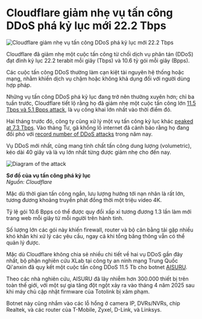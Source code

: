 # Cloudflare giảm nhẹ vụ tấn công DDoS phá kỷ lục mới 22.2 Tbps

![Cloudflare giảm nhẹ vụ tấn công DDoS phá kỷ lục mới 22.2 Tbps](https://www.bleepstatic.com/content/hl-images/2025/09/02/Cloudflare.jpg)

Cloudflare đã giảm nhẹ một cuộc tấn công từ chối dịch vụ phân tán (DDoS) đạt đỉnh kỷ lục 22.2 terabit mỗi giây (Tbps) và 10.6 tỷ gói mỗi giây (Bpps).

Các cuộc tấn công DDoS thường làm cạn kiệt tài nguyên hệ thống hoặc mạng, nhằm khiến dịch vụ chậm hoặc không khả dụng đối với người dùng hợp pháp.

Những vụ tấn công DDoS phá kỷ lục đang trở nên thường xuyên hơn; chỉ ba tuần trước, Cloudflare tiết lộ rằng họ đã giảm nhẹ một cuộc tấn công lớn [11.5 Tbps và 5.1 Bpps attack](https://www.bleepingcomputer.com/news/security/cloudflare-blocks-record-breaking-115-tbps-ddos-attack/), là vụ công khai lớn nhất vào thời điểm đó.

Hai tháng trước đó, công ty cũng xử lý một vụ tấn công kỷ lục khác [peaked at 7.3 Tbps](https://www.bleepingcomputer.com/news/security/cloudflare-blocks-record-73-tbps-ddos-attack-against-hosting-provider/). Vào tháng Tư, gã khổng lồ internet đã cảnh báo rằng họ đang đối phó với [record number of DDoS attacks](https://www.bleepingcomputer.com/news/security/cloudflare-mitigates-record-number-of-ddos-attacks-in-2025/) trong năm nay.

Vụ DDoS mới nhất, cũng mang tính chất tấn công dung lượng (volumetric), kéo dài 40 giây và là vụ lớn nhất từng được giảm nhẹ cho đến nay.

![Diagram of the attack](https://www.bleepstatic.com/images/news/u/1220909/2025/September/cloudflare.jpeg)

**Sơ đồ của vụ tấn công phá kỷ lục**  
_Nguồn: Cloudflare_

Mặc dù thời gian tấn công ngắn, lưu lượng hướng tới nạn nhân là rất lớn, tương đương khoảng truyền phát đồng thời một triệu video 4K.

Tỷ lệ gói 10.6 Bpps có thể được quy đổi xấp xỉ tương đương 1.3 lần làm mới trang web mỗi giây từ mỗi người trên hành tinh.

Số lượng lớn các gói này khiến firewall, router và bộ cân bằng tải gặp nhiều khó khăn khi xử lý các yêu cầu, ngay cả khi tổng băng thông vẫn có thể quản lý được.

Mặc dù Cloudflare không chia sẻ nhiều chi tiết về hai vụ DDoS gần đây nhất, bộ phận nghiên cứu XLab tại công ty an ninh mạng Trung Quốc Qi'anxin đã quy kết một cuộc tấn công DDoS 11.5 Tb cho botnet [AISURU](https://blog.xlab.qianxin.com/super-large-scale-botnet-aisuru-en/).

Theo các nhà nghiên cứu, AISURU đã lây nhiễm hơn 300.000 thiết bị trên toàn thế giới, với một sự gia tăng đột ngột xảy ra vào tháng 4 năm 2025 sau khi máy chủ cập nhật firmware của Totolink bị xâm phạm.

Botnet này cũng nhắm vào các lỗ hổng ở camera IP, DVRs/NVRs, chip Realtek, và các router của T-Mobile, Zyxel, D-Link, và Linksys.